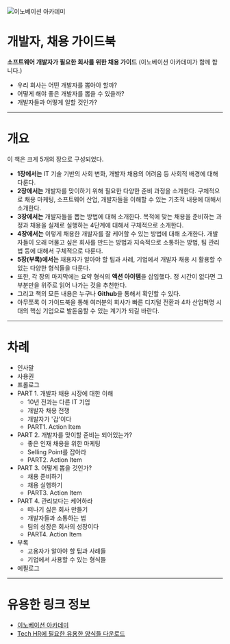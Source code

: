 ![이노베이션 아카데미](https://innovationacademy.kr/static/media/img-about-logo-primary.88303c97.svg "이노베이션 아카데미")


# 개발자, 채용 가이드북
**소프트웨어 개발자가 필요한 회사를 위한 채용 가이드**
(이노베이션 아카데미가 함께 합니다.)
- 우리 회사는 어떤 개발자를 뽑아야 할까?
- 어떻게 해야 좋은 개발자를 뽑을 수 있을까?
- 개발자들과 어떻게 일할 것인가?

***

# 개요
이 책은 크게 5개의 장으로 구성되었다.
- **1장에서는** IT 기술 기반의 사회 변화, 개발자 채용의 어려움 등 사회적 배경에 대해 다룬다.
- **2장에서는** 개발자를 맞이하기 위해 필요한 다양한 준비 과정을 소개한다.
구체적으로 채용 마케팅, 소프트웨어 산업, 개발자들을 이해할 수 있는 기초적 내용에 대해서 소개한다.
- **3장에서는** 개발자들을 뽑는 방법에 대해 소개한다.
목적에 맞는 채용을 준비하는 과정과 채용을 실제로 실행하는 4단계에 대해서 구체적으로 소개한다.
- **4장에서는** 이렇게 채용한 개발자를 잘 케어할 수 있는 방법에 대해 소개한다.
개발자들이 오래 머물고 싶은 회사를 만드는 방법과 지속적으로 소통하는 방법, 팀 관리법 등에 대해서 구체적으로 다룬다.
- **5장(부록)에서는** 채용자가 알아야 할 팁과 사례, 기업에서 개발자 채용 시 활용할 수 있는 다양한 형식들을 다룬다.
- 또한, 각 장의 마지막에는 요약 형식의 **액션 아이템**을 삽입했다.
정 시간이 없다면 그 부분만을 위주로 읽어 나가는 것을 추천한다.
- 그리고 책의 모든 내용은 누구나 **Github**을 통해서 확인할 수 있다.
- 아무쪼록 이 가이드북을 통해 여러분의 회사가 빠른 디지털 전환과 4차 산업혁명 시대의 핵심 기업으로 발돋움할 수 있는 계기가 되길 바란다.

***

# 차례
- 인사말
- 사용권
- 프롤로그
- PART 1. 개발자 채용 시장에 대한 이해
  - 10년 전과는 다른 IT 기업
  - 개발자 채용 전쟁
  - 개발자가 '갑'이다
  - PART1. Action Item
- PART 2. 개발자를 맞이할 준비는 되어있는가?
  - 좋은 인재 채용을 위한 마케팅
  - Selling Point를 잡아라
  - PART2. Action Item
- PART 3. 어떻게 뽑을 것인가?
  - 채용 준비하기
  - 채용 실행하기
  - PART3. Action Item
- PART 4. 관리보다는 케어하라
  - 떠나기 싫은 회사 만들기
  - 개발자들과 소통하는 법
  - 팀의 성장은 회사의 성장이다
  - PART4. Action Item
- 부록
  - 고용자가 알아야 할 팁과 사례들
  - 기업에서 사용할 수 있는 형식들
- 에필로그

***

# 유용한 링크 정보
- [이노베이션 아카데미](https://innovationacademy.kr/)
- [Tech HR에 필요한 유용한 양식들 다운로드](https://github.com/innovationacademy-kr/tech-hr/tree/master/download)

